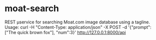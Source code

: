 # moat-search

REST µservice for searching Moat.com image database using a tagline.
Usage:
curl -H "Content-Type: application/json" -X POST -d '{"prompt":["The quick brown fox"], "num":3}' http://127.0.0.1:8000/api
